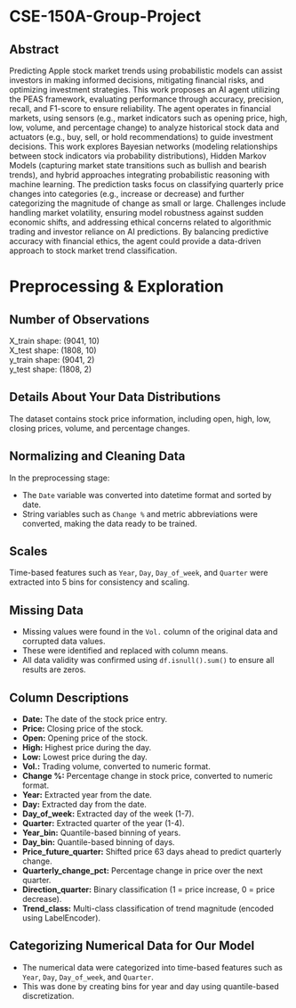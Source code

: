 # CSE-150A-Group-Project

## Abstract
Predicting Apple stock market trends using probabilistic models can assist investors in making informed decisions, mitigating financial risks, and optimizing investment strategies. This work proposes an AI agent utilizing the PEAS framework, evaluating performance through accuracy, precision, recall, and F1-score to ensure reliability. The agent operates in financial markets, using sensors (e.g., market indicators such as opening price, high, low, volume, and percentage change) to analyze historical stock data and actuators (e.g., buy, sell, or hold recommendations) to guide investment decisions. This work explores Bayesian networks (modeling relationships between stock indicators via probability distributions), Hidden Markov Models (capturing market state transitions such as bullish and bearish trends), and hybrid approaches integrating probabilistic reasoning with machine learning. The prediction tasks focus on classifying quarterly price changes into categories (e.g., increase or decrease) and further categorizing the magnitude of change as small or large. Challenges include handling market volatility, ensuring model robustness against sudden economic shifts, and addressing ethical concerns related to algorithmic trading and investor reliance on AI predictions. By balancing predictive accuracy with financial ethics, the agent could provide a data-driven approach to stock market trend classification.

# Preprocessing & Exploration

## Number of Observations

X_train shape: (9041, 10)  
X_test shape: (1808, 10)  
y_train shape: (9041, 2)  
y_test shape: (1808, 2)  

## Details About Your Data Distributions

The dataset contains stock price information, including open, high, low, closing prices, volume, and percentage changes.

## Normalizing and Cleaning Data

In the preprocessing stage:  
- The `Date` variable was converted into datetime format and sorted by date.  
- String variables such as `Change %` and metric abbreviations were converted, making the data ready to be trained.

## Scales

Time-based features such as `Year`, `Day`, `Day_of_week`, and `Quarter` were extracted into 5 bins for consistency and scaling.

## Missing Data

- Missing values were found in the `Vol.` column of the original data and corrupted data values.  
- These were identified and replaced with column means.  
- All data validity was confirmed using `df.isnull().sum()` to ensure all results are zeros.

## Column Descriptions

- **Date:** The date of the stock price entry.  
- **Price:** Closing price of the stock.  
- **Open:** Opening price of the stock.  
- **High:** Highest price during the day.  
- **Low:** Lowest price during the day.  
- **Vol.:** Trading volume, converted to numeric format.  
- **Change %:** Percentage change in stock price, converted to numeric format.  
- **Year:** Extracted year from the date.  
- **Day:** Extracted day from the date.  
- **Day_of_week:** Extracted day of the week (1-7).  
- **Quarter:** Extracted quarter of the year (1-4).  
- **Year_bin:** Quantile-based binning of years.  
- **Day_bin:** Quantile-based binning of days.  
- **Price_future_quarter:** Shifted price 63 days ahead to predict quarterly change.  
- **Quarterly_change_pct:** Percentage change in price over the next quarter.  
- **Direction_quarter:** Binary classification (1 = price increase, 0 = price decrease).  
- **Trend_class:** Multi-class classification of trend magnitude (encoded using LabelEncoder).

## Categorizing Numerical Data for Our Model

- The numerical data were categorized into time-based features such as `Year`, `Day`, `Day_of_week`, and `Quarter`.  
- This was done by creating bins for year and day using quantile-based discretization.

